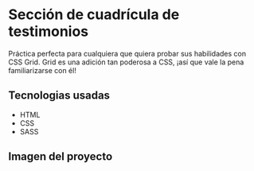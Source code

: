 # Sección de cuadrícula de testimonios

Práctica perfecta para cualquiera que quiera probar sus habilidades con CSS Grid. Grid es una adición tan poderosa a CSS, ¡así que vale la pena familiarizarse con él!

## Tecnologias usadas
- HTML
- CSS
- SASS

## Imagen del proyecto

